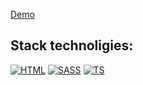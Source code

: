 <a href="https://deniskakaka.github.io/react_phone-catalog/">Demo</a>
<h2>Stack technoligies:</h2>

[![HTML](https://skillicons.dev/icons?i=html)](https://developer.mozilla.org/en-US/docs/Web/HTML)
[![SASS](https://skillicons.dev/icons?i=sass)](https://sass-lang.com/documentation/)
[![TS](https://skillicons.dev/icons?i=ts)]([https://developer.mozilla.org/en-US/docs/Web/TypeScript](https://www.typescriptlang.org/docs/))
